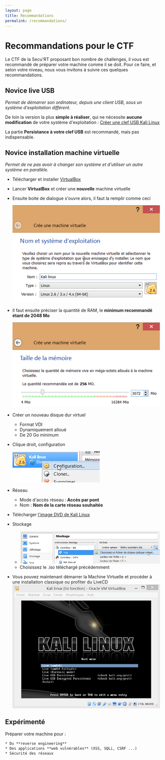 ```yaml
---
layout: page
title: Recommandations
permalink: /recommandations/
---
```


Recommandations pour le CTF
===========================

Le CTF de la Secu'RT proposant bon nombre de challenges, il vous est recommandé de préparer votre machine comme il se doit. 
Pour ce faire, et selon votre niveau, nous vous invitons à suivre ces quelques recommandations.


Novice live USB
---------------

*Permet de démarrer son ordinateur, depuis une client USB, sous un système d'exploitation différent.*

De loin la version la plus **simple à réaliser**, qui ne nécessite **aucune modification** de votre système d'exploitation : [Créer une clef USB Kali Linux](http://fr.docs.kali.org/installation-fr/kali-linux-sur-usb)

La partie **Persistance à votre clef USB** est recommandé, mais pas indispensable.


Novice installation machine virtuelle
-------------------------------------

*Permet de ne pas avoir à changer son système et d'utiliser un autre système en parallèle.*

* Télécharger et installer [VirtualBox](https://www.virtualbox.org/wiki/Downloads)
* Lancer **VirtualBox** et créer une **nouvelle** machine virtuelle
* Ensuite boite de dialogue s'ouvre alors, il faut la remplir comme ceci

	![Nom de la Machine virtuelle](assets/recommandations/virtualbox/new-name.png)
* Il faut ensuite préciser la quantité de RAM, le **minimum recommandé étant de 2048 Mo**

	![Ram Machine virtuelle](assets/recommandations/virtualbox/new-ram.png)

* Créer un nouveau disque dur virtuel
	* Format VDI
	* Dynamiquement alloué
	* De 20 Go minimum

* Clique droit, configuration

	![Configuration VM](assets/recommandations/virtualbox/vm-conf.png)

* Réseau
	* Mode d'accès réseau : **Accès par pont**
	* Nom : **Nom de la carte réseau souhaitée**

* Télécharger [l'image DVD de Kali Linux](https://www.kali.org/downloads/)
* Stockage
	* ![Configuration stockage](assets/recommandations/virtualbox/vm-storage.png)
	* Choisissez le .iso téléchargé précédemment

* Vous pouvez maintenant démarrer la Machine Virtuelle et procéder à une installation classique ou profiter du LiveCD
![Démarrage Kali Linux](assets/recommandations/virtualbox/vm-start.png)


Expérimenté
-----------

Préparer votre machine pour : 

	* Du **reverse engineering**
	* Des applications **web vulnérables** (XSS, SQLi, CSRF ...)
	* Sécurité des réseaux